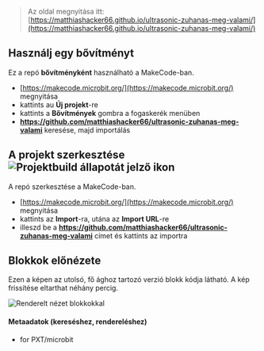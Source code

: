 
> Az oldal megnyitása itt: [https://matthiashacker66.github.io/ultrasonic-zuhanas-meg-valami/](https://matthiashacker66.github.io/ultrasonic-zuhanas-meg-valami/)

## Használj egy bővítményt

Ez a repó **bővítményként** használható a MakeCode-ban.

* [https://makecode.microbit.org/](https://makecode.microbit.org/) megnyitása
* kattints au **Új projekt**-re
* kattints a **Bővítmények** gombra a fogaskerék menüben
* **https://github.com/matthiashacker66/ultrasonic-zuhanas-meg-valami** keresése, majd importálás

## A projekt szerkesztése ![Projektbuild állapotát jelző ikon](https://github.com/matthiashacker66/ultrasonic-zuhanas-meg-valami/workflows/MakeCode/badge.svg)

A repó szerkesztése a MakeCode-ban.

* [https://makecode.microbit.org/](https://makecode.microbit.org/) megnyitása
* kattints az **Import**-ra, utána az **Import URL**-re
* illeszd be a **https://github.com/matthiashacker66/ultrasonic-zuhanas-meg-valami** címet és kattints az importra

## Blokkok előnézete

Ezen a képen az utolsó, fő ághoz tartozó verzió blokk kódja látható.
A kép frissítése eltarthat néhány percig.

![Renderelt nézet blokkokkal](https://github.com/matthiashacker66/ultrasonic-zuhanas-meg-valami/raw/master/.github/makecode/blocks.png)

#### Metaadatok (kereséshez, rendereléshez)

* for PXT/microbit
<script src="https://makecode.com/gh-pages-embed.js"></script><script>makeCodeRender("{{ site.makecode.home_url }}", "{{ site.github.owner_name }}/{{ site.github.repository_name }}");</script>
